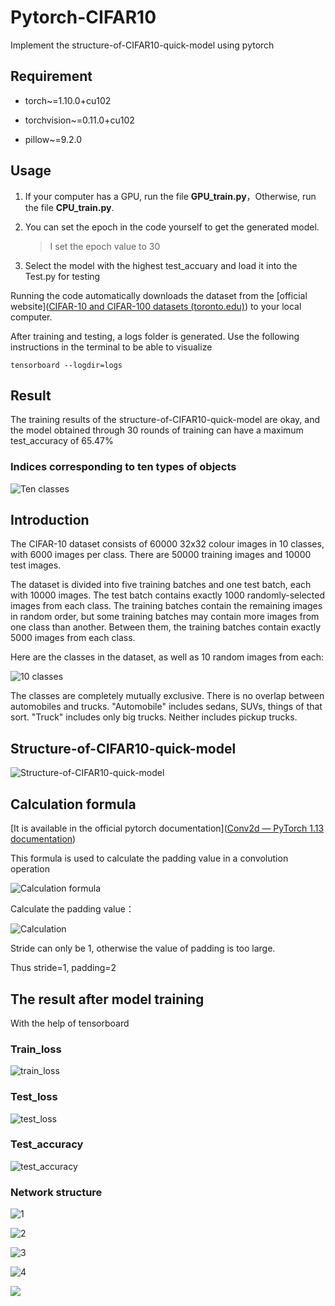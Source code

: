 # Pytorch-CIFAR10

Implement the structure-of-CIFAR10-quick-model using pytorch

## Requirement

- torch~=1.10.0+cu102

- torchvision~=0.11.0+cu102

- pillow~=9.2.0

## Usage

1. If your computer has a GPU, run the file **GPU_train.py**，Otherwise, run the file **CPU_train.py**.

2. You can set the epoch in the code yourself to get the generated model.
   
   > I set the epoch value to 30

3. Select the model with the highest test_accuary and load it into the Test.py for testing

Running the code automatically downloads the dataset from the [official website]([CIFAR-10 and CIFAR-100 datasets (toronto.edu)](https://www.cs.toronto.edu/~kriz/cifar.html)) to your local computer.

After training and testing, a logs folder is generated. Use the following instructions in the terminal to be able to visualize

```
tensorboard --logdir=logs
```

## Result

The training results of the structure-of-CIFAR10-quick-model are okay, and the model obtained through 30 rounds of training can have a maximum test_accuracy of 65.47%

### Indices corresponding to ten types of objects

![Ten classes](.\cifar10\classes.png)

## Introduction

The CIFAR-10 dataset consists of 60000 32x32 colour images in 10 classes, with 6000 images per class. There are 50000 training images and 10000 test images.  

The dataset is divided into five training batches and one test batch, each with 10000 images. The test batch contains exactly 1000 randomly-selected images from each class. The training batches contain the remaining images in random order, but some training batches may contain more images from one class than another. Between them, the training batches contain exactly 5000 images from each class.

Here are the classes in the dataset, as well as 10 random images from each:

![10 classes](.\cifar10\10%20classes.png)

The classes are completely mutually exclusive. There is no overlap between automobiles and trucks. "Automobile" includes sedans, SUVs, things of that sort. "Truck" includes only big trucks. Neither includes pickup trucks.

## Structure-of-CIFAR10-quick-model

![Structure-of-CIFAR10-quick-model](.\cifar10\Structure-of-CIFAR10-quick-model.png)

## Calculation formula

[It is available in the official pytorch documentation]([Conv2d — PyTorch 1.13 documentation](https://pytorch.org/docs/stable/generated/torch.nn.Conv2d.html#torch.nn.Conv2d))

This formula is used to calculate the padding value in a convolution operation

![Calculation formula](.\cifar10\Calculation%20formula.png)

Calculate the padding value：

![Calculation](.\cifar10\Calculation%20.png)

Stride can only be 1, otherwise the value of padding is too large. 

Thus stride=1, padding=2

## The result after model training

With the help of tensorboard

### Train_loss

![train_loss](.\cifar10\train_loss.png)

### Test_loss

![test_loss](.\cifar10\test_loss.png)

### Test_accuracy

![test_accuracy](.\cifar10\test_accuracy.png)

### Network structure

![1](.\cifar10\1.png)

![2](.\cifar10\2.png)

![3](.\cifar10\3.png)

![4](.\cifar10\4.png)

![](.\cifar10\5.png)
